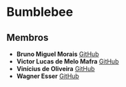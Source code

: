 # Bumblebee

## Membros

* **Bruno Miguel Morais**  [GitHub](https://github.com/PurpleBooth)
* **Victor Lucas de Melo Mafra**  [GitHub](https://github.com/PurpleBooth)
* **Vinícius de Oliveira**  [GitHub](https://github.com/PurpleBooth)
* **Wagner Esser**  [GitHub](https://github.com/PurpleBooth)




